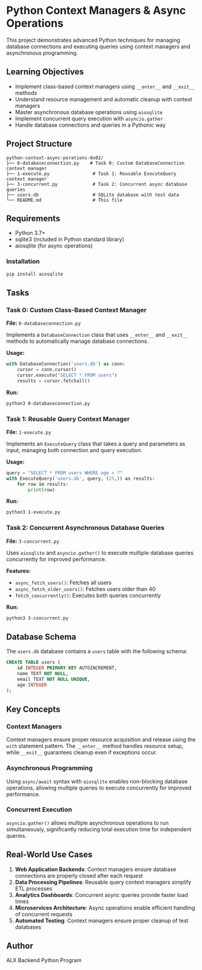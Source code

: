 # Python Context Managers & Async Operations

This project demonstrates advanced Python techniques for managing database connections and executing queries using context managers and asynchronous programming.

## Learning Objectives

- Implement class-based context managers using `__enter__` and `__exit__` methods
- Understand resource management and automatic cleanup with context managers
- Master asynchronous database operations using `aiosqlite`
- Implement concurrent query execution with `asyncio.gather`
- Handle database connections and queries in a Pythonic way

## Project Structure

```
python-context-async-perations-0x02/
├── 0-databaseconnection.py    # Task 0: Custom DatabaseConnection context manager
├── 1-execute.py                # Task 1: Reusable ExecuteQuery context manager
├── 3-concurrent.py             # Task 2: Concurrent async database queries
├── users.db                    # SQLite database with test data
└── README.md                   # This file
```

## Requirements

- Python 3.7+
- sqlite3 (included in Python standard library)
- aiosqlite (for async operations)

### Installation

```bash
pip install aiosqlite
```

## Tasks

### Task 0: Custom Class-Based Context Manager

**File:** `0-databaseconnection.py`

Implements a `DatabaseConnection` class that uses `__enter__` and `__exit__` methods to automatically manage database connections.

**Usage:**
```python
with DatabaseConnection('users.db') as conn:
    cursor = conn.cursor()
    cursor.execute("SELECT * FROM users")
    results = cursor.fetchall()
```

**Run:**
```bash
python3 0-databaseconnection.py
```

### Task 1: Reusable Query Context Manager

**File:** `1-execute.py`

Implements an `ExecuteQuery` class that takes a query and parameters as input, managing both connection and query execution.

**Usage:**
```python
query = "SELECT * FROM users WHERE age > ?"
with ExecuteQuery('users.db', query, (25,)) as results:
    for row in results:
        print(row)
```

**Run:**
```bash
python3 1-execute.py
```

### Task 2: Concurrent Asynchronous Database Queries

**File:** `3-concurrent.py`

Uses `aiosqlite` and `asyncio.gather()` to execute multiple database queries concurrently for improved performance.

**Features:**
- `async_fetch_users()`: Fetches all users
- `async_fetch_older_users()`: Fetches users older than 40
- `fetch_concurrently()`: Executes both queries concurrently

**Run:**
```bash
python3 3-concurrent.py
```

## Database Schema

The `users.db` database contains a `users` table with the following schema:

```sql
CREATE TABLE users (
    id INTEGER PRIMARY KEY AUTOINCREMENT,
    name TEXT NOT NULL,
    email TEXT NOT NULL UNIQUE,
    age INTEGER
);
```

## Key Concepts

### Context Managers
Context managers ensure proper resource acquisition and release using the `with` statement pattern. The `__enter__` method handles resource setup, while `__exit__` guarantees cleanup even if exceptions occur.

### Asynchronous Programming
Using `async/await` syntax with `aiosqlite` enables non-blocking database operations, allowing multiple queries to execute concurrently for improved performance.

### Concurrent Execution
`asyncio.gather()` allows multiple asynchronous operations to run simultaneously, significantly reducing total execution time for independent queries.

## Real-World Use Cases

1. **Web Application Backends**: Context managers ensure database connections are properly closed after each request
2. **Data Processing Pipelines**: Reusable query context managers simplify ETL processes
3. **Analytics Dashboards**: Concurrent async queries provide faster load times
4. **Microservices Architecture**: Async operations enable efficient handling of concurrent requests
5. **Automated Testing**: Context managers ensure proper cleanup of test databases

## Author

ALX Backend Python Program